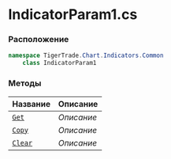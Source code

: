 
# IndicatorParam1.cs
### Расположение
```csharp
namespace TigerTrade.Chart.Indicators.Common  
    class IndicatorParam1
```

### Методы
| Название | Описание |
| --- | --- |
| [`Get`](./Методы/Get.md) | *Описание* |
| [`Copy`](./Методы/Copy.md) | *Описание* |
| [`Clear`](./Методы/Clear.md) | *Описание* |
